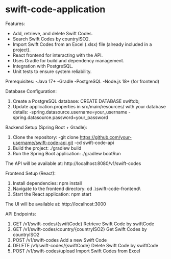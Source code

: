 # swift-code-application

Features:
- Add, retrieve, and delete Swift Codes.
- Search Swift Codes by countryISO2.
- Import Swift Codes from an Excel (.xlsx) file (already included in a project).
- React frontend for interacting with the API.
- Uses Gradle for build and dependency management.
- Integration with PostgreSQL.
- Unit tests to ensure system reliability.

Prerequisites:
-Java 17+
-Gradle
-PostgreSQL
-Node.js 18+ (for frontend)

 Database Configuration:
 1. Create a PostgreSQL database:  CREATE DATABASE swiftdb;
 2. Update application.properties in src/main/resources/ with your database details:
    -spring.datasource.username=your_username
    -spring.datasource.password=your_password

  Backend Setup (Spring Boot + Gradle):
  1. Clone the repository:
     -git clone https://github.com/your-username/swift-code-api.git
     -cd swift-code-api
  2. Build the project: ./gradlew build
  3. Run the Spring Boot application: ./gradlew bootRun
     
  The API will be available at: http://localhost:8080/v1/swift-codes

 Frontend Setup (React):
 1. Install dependencies: npm install
 2. Navigate to the frontend directory: cd .\swift-code-frontend\
 3. Start the React application: npm start
    
  The UI will be available at: http://localhost:3000

 API Endpoints:
  1. GET    	/v1/swift-codes/{swiftCode}	            Retrieve Swift Code by swiftCode
  2. GET    	/v1/swift-codes/country/{countryISO2}	  Get Swift Codes by countryISO2
  3. POST  	/v1/swift-codes                        	Add a new Swift Code
  4. DELETE	/v1/swift-codes/{swiftCode}            	Delete Swift Code by swiftCode
  5. POST	  /v1/swift-codes/upload	                Import Swift Codes from Excel

